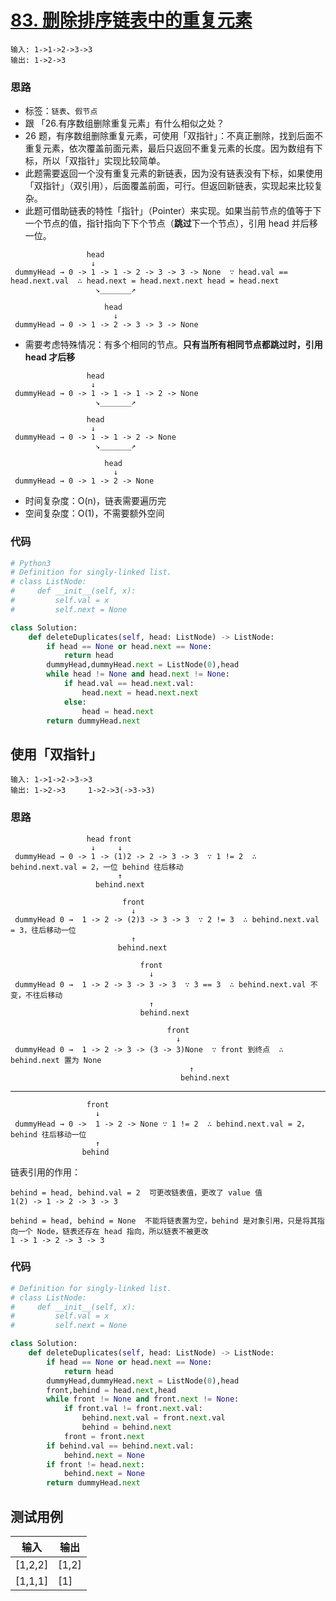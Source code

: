 # [ 83. 删除排序链表中的重复元素](https://leetcode-cn.com/problems/remove-duplicates-from-sorted-list/)

```
输入: 1->1->2->3->3  
输出: 1->2->3
```

### 思路

- 标签：`链表`、`假节点`
- 跟 「26.有序数组删除重复元素」有什么相似之处？
- 26 题，有序数组删除重复元素，可使用「双指针」：不真正删除，找到后面不重复元素，依次覆盖前面元素，最后只返回不重复元素的长度。因为数组有下标，所以「双指针」实现比较简单。
- 此题需要返回一个没有重复元素的新链表，因为没有链表没有下标，如果使用「双指针」（双引用），后面覆盖前面，可行。但返回新链表，实现起来比较复杂。
- 此题可借助链表的特性「指针」（Pointer）来实现。如果当前节点的值等于下一个节点的值，指针指向下下个节点（**跳过**下一个节点），引用 head 并后移一位。

```
                 head 
                  ↓    
 dummyHead → 0 -> 1 -> 1 -> 2 -> 3 -> 3 -> None  ∵ head.val == head.next.val  ∴ head.next = head.next.next head = head.next
                   ↘_______↗
```

```
                     head 
                       ↓    
 dummyHead → 0 -> 1 -> 2 -> 3 -> 3 -> None
```

- 需要考虑特殊情况：有多个相同的节点。**只有当所有相同节点都跳过时，引用 head 才后移**

```
                 head 
                  ↓    
 dummyHead → 0 -> 1 -> 1 -> 1 -> 2 -> None
                   ↘_______↗
```

```
                 head 
                  ↓    
 dummyHead → 0 -> 1 -> 1 -> 2 -> None
                   ↘_______↗
```

```
                     head 
                       ↓    
 dummyHead → 0 -> 1 -> 2 -> None
```

- 时间复杂度：O(n)，链表需要遍历完
- 空间复杂度：O(1)，不需要额外空间

### 代码

```python
# Python3
# Definition for singly-linked list.
# class ListNode:
#     def __init__(self, x):
#         self.val = x
#         self.next = None

class Solution:
    def deleteDuplicates(self, head: ListNode) -> ListNode:
        if head == None or head.next == None:
            return head
        dummyHead,dummyHead.next = ListNode(0),head
        while head != None and head.next != None:
            if head.val == head.next.val:
                head.next = head.next.next
            else:
                head = head.next
        return dummyHead.next
```

## 使用「双指针」

```
输入: 1->1->2->3->3  
输出: 1->2->3     1->2->3(->3->3)
```

### 思路


```
                 head front
                  ↓     ↓
 dummyHead → 0 -> 1 -> (1)2 -> 2 -> 3 -> 3  ∵ 1 != 2  ∴ behind.next.val = 2，一位 behind 往后移动
                        ↑
                   behind.next
```

```
                         front
                           ↓
 dummyHead 0 →  1 -> 2 -> (2)3 -> 3 -> 3  ∵ 2 != 3  ∴ behind.next.val = 3，往后移动一位
                           ↑
                        behind.next
```

```
                             front
                               ↓
 dummyHead 0 →  1 -> 2 -> 3 -> 3 -> 3  ∵ 3 == 3  ∴ behind.next.val 不变，不往后移动
                               ↑
                             behind.next
```

```
                                   front
                                     ↓
 dummyHead 0 →  1 -> 2 -> 3 -> (3 -> 3)None  ∵ front 到终点  ∴ behind.next 置为 None
                                        ↑
                                      behind.next
```

---

```
                 front
                   ↓ 
 dummyHead → 0 ->  1 -> 2 -> None ∵ 1 != 2  ∴ behind.next.val = 2，behind 往后移动一位
                   ↑
                behind 
```

链表引用的作用：

```
behind = head, behind.val = 2  可更改链表值，更改了 value 值
1(2) -> 1 -> 2 -> 3 -> 3  

behind = head, behind = None  不能将链表置为空，behind 是对象引用，只是将其指向一个 Node，链表还存在 head 指向，所以链表不被更改
1 -> 1 -> 2 -> 3 -> 3  
```

### 代码

```Python
# Definition for singly-linked list.
# class ListNode:
#     def __init__(self, x):
#         self.val = x
#         self.next = None

class Solution:
    def deleteDuplicates(self, head: ListNode) -> ListNode:
        if head == None or head.next == None:
            return head
        dummyHead,dummyHead.next = ListNode(0),head
        front,behind = head.next,head
        while front != None and front.next != None:
            if front.val != front.next.val:
                behind.next.val = front.next.val
                behind = behind.next
            front = front.next
        if behind.val == behind.next.val:
            behind.next = None
        if front != head.next:
            behind.next = None
        return dummyHead.next
```

## 测试用例

| 输入    | 输出  |
| ------- | ----- |
| [1,2,2] | [1,2] |
| [1,1,1] | [1]   |

## 